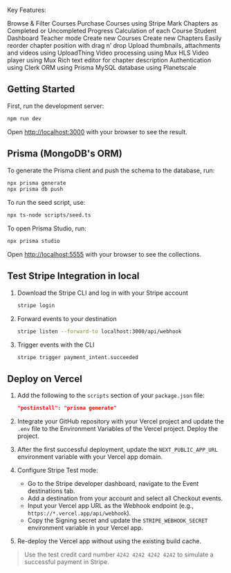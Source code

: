 Key Features:

Browse & Filter Courses
Purchase Courses using Stripe
Mark Chapters as Completed or Uncompleted
Progress Calculation of each Course
Student Dashboard
Teacher mode
Create new Courses
Create new Chapters
Easily reorder chapter position with drag n’ drop
Upload thumbnails, attachments and videos using UploadThing
Video processing using Mux
HLS Video player using Mux
Rich text editor for chapter description
Authentication using Clerk
ORM using Prisma
MySQL database using Planetscale

## Getting Started

First, run the development server:

```bash
npm run dev
```

Open [http://localhost:3000](http://localhost:3000) with your browser to see the result.

## Prisma (MongoDB's ORM)

To generate the Prisma client and push the schema to the database, run:

```bash
npx prisma generate
npx prisma db push
```

To run the seed script, use:

```bash
npx ts-node scripts/seed.ts
```

To open Prisma Studio, run:

```bash
npx prisma studio
```

Open [http://localhost:5555](http://localhost:5555) with your browser to see the collections.

## Test Stripe Integration in local

1. Download the Stripe CLI and log in with your Stripe account

    ```bash
    stripe login
    ```

2. Forward events to your destination

    ```bash
    stripe listen --forward-to localhost:3000/api/webhook
    ```

3. Trigger events with the CLI

    ```bash
    stripe trigger payment_intent.succeeded
    ```

## Deploy on Vercel

1. Add the following to the `scripts` section of your `package.json` file:

    ```json
    "postinstall": "prisma generate"
    ```

2. Integrate your GitHub repository with your Vercel project and update the `.env` file to the Environment Variables of the Vercel project. Deploy the project.

3. After the first successful deployment, update the `NEXT_PUBLIC_APP_URL` environment variable with your Vercel app domain.

4. Configure Stripe Test mode:
    - Go to the Stripe developer dashboard, navigate to the Event destinations tab.
    - Add a destination from your account and select all Checkout events.
    - Input your Vercel app URL as the Webhook endpoint (e.g., `https://*.vercel.app/api/webhook`).
    - Copy the Signing secret and update the `STRIPE_WEBHOOK_SECRET` environment variable in your Vercel app.

5. Re-deploy the Vercel app without using the existing build cache.

> Use the test credit card number `4242 4242 4242 4242` to simulate a successful payment in Stripe.

